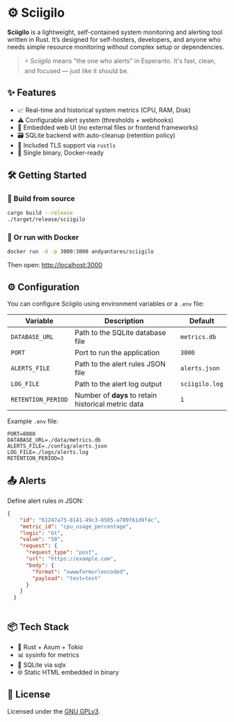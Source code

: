 # ⚙️ Sciigilo

**Sciigilo** is a lightweight, self-contained system monitoring and alerting tool written in Rust. It’s designed for self-hosters, developers, and anyone who needs simple resource monitoring without complex setup or dependencies.

> ⚡ *Sciigilo* means "the one who alerts" in Esperanto. It's fast, clean, and focused — just like it should be.

## ✨ Features

- 📈 Real-time and historical system metrics (CPU, RAM, Disk)
- ⚠️ Configurable alert system (thresholds + webhooks)
- 🧱 Embedded web UI (no external files or frontend frameworks)
- 🗃️ SQLite backend with auto-cleanup (retention policy)
- 🔐 Included TLS support via `rustls`
- 🚀 Single binary, Docker-ready

## 🛠️ Getting Started

### 🔧 Build from source
```bash
cargo build --release
./target/release/sciigilo
````

### 🐳 Or run with Docker

```bash
docker run -d -p 3000:3000 andyantares/sciigilo
```

Then open: [http://localhost:3000](http://localhost:3000)

## ⚙️ Configuration

You can configure Sciigilo using environment variables or a `.env` file:

| Variable          | Description                                          | Default     |
|------------------|------------------------------------------------------|-------------|
| `DATABASE_URL`    | Path to the SQLite database file                     | `metrics.db`|
| `PORT`            | Port to run the application                          | `3000`      |
| `ALERTS_FILE`     | Path to the alert rules JSON file                    | `alerts.json` |
| `LOG_FILE`        | Path to the alert log output                         | `sciigilo.log` |
| `RETENTION_PERIOD`| Number of **days** to retain historical metric data | `1`         |

Example `.env` file:
```env
PORT=8080
DATABASE_URL=./data/metrics.db
ALERTS_FILE=./config/alerts.json
LOG_FILE=./logs/alerts.log
RETENTION_PERIOD=3
```

## 📤 Alerts

Define alert rules in JSON:

```json
{
    "id": "61247a75-8141-49c3-8505-a789f61d9f4c",
    "metric_id": "cpu_usage_percentage",
    "logic": "Gt",
    "value": "50",
    "request": {
      "request_type": "post",
      "url": "https://example.com",
      "body": {
        "format": "xwwwformurlencoded",
        "payload": "test=test"
      }
    }
  }
  
```

## 📦 Tech Stack

* 🦀 Rust + Axum + Tokio
* 📊 sysinfo for metrics
* 💽 SQLite via sqlx
* 🌐 Static HTML embedded in binary

## 📌 License

Licensed under the [GNU GPLv3](LICENSE).


